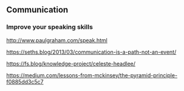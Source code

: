 ## Communication 

### Improve your speaking skills

<http://www.paulgraham.com/speak.html>

<https://seths.blog/2013/03/communication-is-a-path-not-an-event/>

<https://fs.blog/knowledge-project/celeste-headlee/>

<https://medium.com/lessons-from-mckinsey/the-pyramid-principle-f0885dd3c5c7>

